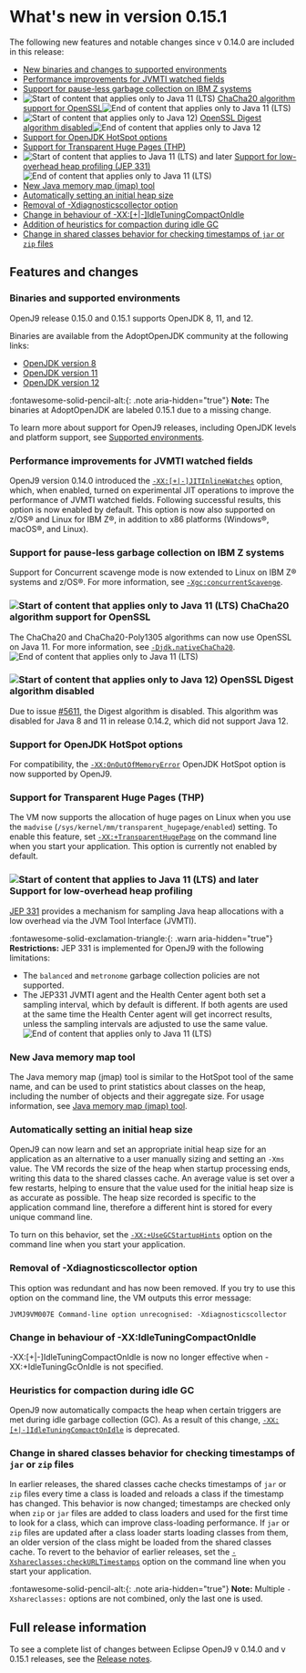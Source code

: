 <!--
* Copyright (c) 2017, 2021 IBM Corp. and others
*
* This program and the accompanying materials are made
* available under the terms of the Eclipse Public License 2.0
* which accompanies this distribution and is available at
* https://www.eclipse.org/legal/epl-2.0/ or the Apache
* License, Version 2.0 which accompanies this distribution and
* is available at https://www.apache.org/licenses/LICENSE-2.0.
*
* This Source Code may also be made available under the
* following Secondary Licenses when the conditions for such
* availability set forth in the Eclipse Public License, v. 2.0
* are satisfied: GNU General Public License, version 2 with
* the GNU Classpath Exception [1] and GNU General Public
* License, version 2 with the OpenJDK Assembly Exception [2].
*
* [1] https://www.gnu.org/software/classpath/license.html
* [2] http://openjdk.java.net/legal/assembly-exception.html
*
* SPDX-License-Identifier: EPL-2.0 OR Apache-2.0 OR GPL-2.0 WITH
* Classpath-exception-2.0 OR LicenseRef-GPL-2.0 WITH Assembly-exception
-->


# What's new in version 0.15.1

 The following new features and notable changes since v 0.14.0 are included in this release:

- [New binaries and changes to supported environments](#binaries-and-supported-environments)
- [Performance improvements for JVMTI watched fields](#performance-improvements-for-jvmti-watched-fields)
- [Support for pause-less garbage collection on IBM Z systems](#support-for-pause-less-garbage-collection-on-ibm-z-systems)
- ![Start of content that applies only to Java 11 (LTS)](cr/java11.png) [ChaCha20 algorithm support for OpenSSL](#chacha20-algorithm-support-for-openssl)![End of content that applies only to Java 11 (LTS)](cr/java_close_lts.png)
- ![Start of content that applies only to Java 12)](cr/java12.png) [OpenSSL Digest algorithm disabled](#openssl-digest-algorithm-disabled)![End of content that applies only to Java 12](cr/java_close.png)
- [Support for OpenJDK HotSpot options](#support-for-openjdk-hotspot-options)
- [Support for Transparent Huge Pages (THP)](#support-for-transparent-huge-pages-thp)
-  ![Start of content that applies to Java 11 (LTS) and later](cr/java11plus.png) [Support for low-overhead heap profiling (JEP 331)](#support-for-low-overhead-heap-profiling)![End of content that applies only to Java 11 (LTS)](cr/java_close_lts.png)
- [New Java memory map (jmap) tool](#new-java-memory-map-tool)
- [Automatically setting an initial heap size](#automatically-setting-an-initial-heap-size)
- [Removal of -Xdiagnosticscollector option](#removal-of-xdiagnosticscollector-option)
- [Change in behaviour of -XX:\[+|-\]IdleTuningCompactOnIdle](#change-in-behaviour-of-xxidletuningcompactonidle)
- [Addition of heuristics for compaction during idle GC](#heuristics-for-compaction-during-idle-gc)
- [Change in shared classes behavior for checking timestamps of `jar` or `zip` files](#change-in-shared-classes-behavior-for-checking-timestamps-of-jar-or-zip-files)


## Features and changes

### Binaries and supported environments

 OpenJ9 release 0.15.0 and 0.15.1 supports OpenJDK 8, 11, and 12.

 Binaries are available from the AdoptOpenJDK community at the following links:
 
- [OpenJDK version 8](https://adoptopenjdk.net/archive.html?variant=openjdk8&jvmVariant=openj9)
- [OpenJDK version 11](https://adoptopenjdk.net/archive.html?variant=openjdk11&jvmVariant=openj9)
- [OpenJDK version 12](https://adoptopenjdk.net/archive.html?variant=openjdk12&jvmVariant=openj9)

:fontawesome-solid-pencil-alt:{: .note aria-hidden="true"} **Note:** The binaries at AdoptOpenJDK are labeled 0.15.1 due to a missing change.

 To learn more about support for OpenJ9 releases, including OpenJDK levels and platform support, see [Supported environments](openj9_support.md).

### Performance improvements for JVMTI watched fields

 OpenJ9 version 0.14.0 introduced the [`-XX:[+|-]JITInlineWatches`](xxjitinlinewatches.md) option, which, when enabled, turned on experimental JIT operations to improve the performance of JVMTI watched fields. Following successful results, this option is now enabled by default. This option is now also supported on z/OS&reg; and Linux for IBM Z&reg;, in addition to x86 platforms (Windows&reg;, macOS&reg;, and Linux).

### Support for pause-less garbage collection on IBM Z systems

Support for Concurrent scavenge mode is now extended to Linux on IBM Z&reg; systems and z/OS&reg;. For more information, see [`-Xgc:concurrentScavenge`](xgc.md#concurrentscavenge).

### ![Start of content that applies only to Java 11 (LTS)](cr/java11.png) ChaCha20 algorithm support for OpenSSL

The ChaCha20 and ChaCha20-Poly1305 algorithms can now use OpenSSL on Java 11. For more information, see [`-Djdk.nativeChaCha20`](djdknativechacha20.md). ![End of content that applies only to Java 11 (LTS)](cr/java_close_lts.png)

### ![Start of content that applies only to Java 12)](cr/java12.png) OpenSSL Digest algorithm disabled

Due to issue [#5611](https://github.com/eclipse/openj9/issues/5611), the Digest algorithm is disabled. This algorithm was disabled
for Java 8 and 11 in release 0.14.2, which did not support Java 12.

### Support for OpenJDK HotSpot options

For compatibility, the [`-XX:OnOutOfMemoryError`](xxonoutofmemoryerror.md) OpenJDK HotSpot option is now supported by OpenJ9.

### Support for Transparent Huge Pages (THP)

The VM now supports the allocation of huge pages on Linux when you use the `madvise` (`/sys/kernel/mm/transparent_hugepage/enabled`) setting. To enable this feature, set [`-XX:+TransparentHugePage`](xxtransparenthugepage.md) on the command line when you start your application. This option is currently not enabled by default.

###  ![Start of content that applies to Java 11 (LTS) and later](cr/java11plus.png) Support for low-overhead heap profiling

[JEP 331](http://openjdk.java.net/jeps/331) provides a mechanism for sampling Java heap allocations with a low overhead via
the JVM Tool Interface (JVMTI).

:fontawesome-solid-exclamation-triangle:{: .warn aria-hidden="true"} **Restrictions:** JEP 331 is implemented for OpenJ9 with the following limitations:

- The `balanced` and `metronome` garbage collection policies are not supported.
- The JEP331 JVMTI agent and the Health Center agent both set a sampling interval, which by default is different. If both agents are used at the same time the Health Center agent will get incorrect results, unless the sampling intervals are adjusted to use the same value.
![End of content that applies only to Java 11 (LTS)](cr/java_close_lts.png)

### New Java memory map tool

The Java memory map (jmap) tool is similar to the HotSpot tool of the same name, and can be used to print statistics about classes on the heap, including the number of objects and their aggregate size. For usage information, see [Java memory map (jmap) tool](tool_jmap.md).

### Automatically setting an initial heap size

OpenJ9 can now learn and set an appropriate initial heap size for an application as an alternative to a user manually sizing and setting an `-Xms` value. The VM records the size of the heap when startup processing ends, writing this data to the shared classes cache. An average value is set over a few restarts, helping to ensure that the value used for the initial heap size is as accurate as possible. The heap size recorded is specific to the application command line, therefore a different hint is stored for every unique command line.

To turn on this behavior, set the [`-XX:+UseGCStartupHints`](xxusegcstartuphints.md) option on the command line when you start your application.

### Removal of -Xdiagnosticscollector option
This option was redundant and has now been removed. If you try to use this option on the command line, the VM outputs this error message:

`JVMJ9VM007E Command-line option unrecognised: -Xdiagnosticscollector`

### Change in behaviour of -XX:IdleTuningCompactOnIdle
-XX:[+|-]IdleTuningCompactOnIdle is now no longer effective when -XX:+IdleTuningGcOnIdle is not specified.

### Heuristics for compaction during idle GC
OpenJ9 now automatically compacts the heap when certain triggers are met during idle garbage collection (GC). As a result of this change, [`-XX:[+|-]IdleTuningCompactOnIdle`](xxidletuningcompactonidle.md) is deprecated.

### Change in shared classes behavior for checking timestamps of `jar` or `zip` files

In earlier releases, the shared classes cache checks timestamps of `jar` or `zip` files every time a class is loaded and reloads a class if the timestamp has changed. This behavior is now changed; timestamps are checked only when `zip` or `jar` files are added to class loaders and used for the first time to look for a class, which can improve class-loading performance. If `jar` or `zip` files are updated after a class loader starts loading classes from them, an older version of the class might be loaded from the shared classes cache. To revert to the behavior of earlier releases, set the [`-Xshareclasses:checkURLTimestamps`](xshareclasses.md#checkurltimestamps) option on the command line when you start your application.

:fontawesome-solid-pencil-alt:{: .note aria-hidden="true"} **Note:** Multiple `-Xshareclasses:` options are not combined, only the last one is used.

## Full release information

To see a complete list of changes between Eclipse OpenJ9 v 0.14.0 and v 0.15.1 releases, see the [Release notes](https://github.com/eclipse/openj9/blob/master/doc/release-notes/0.15/0.15.md).

<!-- ==== END OF TOPIC ==== version0.15.md ==== -->
